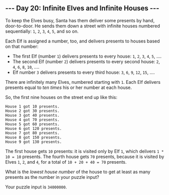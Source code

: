 ﻿
## --- Day 20: Infinite Elves and Infinite Houses ---

To keep the Elves busy, Santa has them deliver some presents  by hand, door-to-door. He sends them down a street with infinite houses numbered sequentially:  `1`,  `2`,  `3`,  `4`,  `5`, and so on.

Each Elf is assigned a number, too, and delivers presents to houses based on that number:

-   The first Elf (number  `1`) delivers presents to every house:  `1`,  `2`,  `3`,  `4`,  `5`, ....
-   The second Elf (number  `2`) delivers presents to every second house:  `2`,  `4`,  `6`,  `8`,  `10`, ....
-   Elf number  `3`  delivers presents to every third house:  `3`,  `6`,  `9`,  `12`,  `15`, ....

There are infinitely many Elves, numbered starting with  `1`. Each Elf delivers presents equal to  _ten times_  his or her number at each house.

So, the first nine houses on the street end up like this:

```
House 1 got 10 presents.
House 2 got 30 presents.
House 3 got 40 presents.
House 4 got 70 presents.
House 5 got 60 presents.
House 6 got 120 presents.
House 7 got 80 presents.
House 8 got 150 presents.
House 9 got 130 presents.

```

The first house gets  `10`  presents: it is visited only by Elf  `1`, which delivers  `1 * 10 = 10`  presents. The fourth house gets  `70`  presents, because it is visited by Elves  `1`,  `2`, and  `4`, for a total of  `10 + 20 + 40 = 70`  presents.

What is the  _lowest house number_  of the house to get at least as many presents as the number in your puzzle input?

Your puzzle input is  `34000000`.
